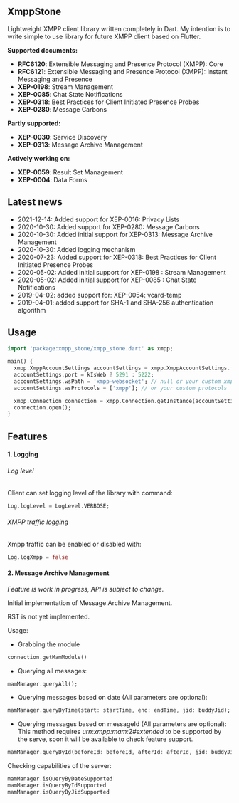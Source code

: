 ## XmppStone

Lightweight XMPP client library written completely in Dart.
My intention is to write simple to use library for future XMPP client based on Flutter.

__Supported documents:__
 - __RFC6120__: Extensible Messaging and Presence Protocol (XMPP): Core 
 - __RFC6121__: Extensible Messaging and Presence Protocol (XMPP): Instant Messaging and Presence
 - __XEP-0198__: Stream Management
 - __XEP-0085__: Chat State Notifications
 - __XEP-0318__: Best Practices for Client Initiated Presence Probes
 - __XEP-0280__: Message Carbons

__Partly supported:__
  - __XEP-0030__: Service Discovery
  - __XEP-0313__: Message Archive Management

__Actively working on:__ 
  - __XEP-0059__: Result Set Management
  - __XEP-0004__: Data Forms

## Latest news

 - 2021-12-14: Added support for XEP-0016: Privacy Lists
 - 2020-10-30: Added support for XEP-0280: Message Carbons
 - 2020-10-30: Added initial support for XEP-0313: Message Archive Management
 - 2020-10-30: Added logging mechanism
 - 2020-07-23: Added support for XEP-0318: Best Practices for Client Initiated Presence Probes
 - 2020-05-02: Added initial support for XEP-0198 : Stream Management
 - 2020-05-02: Added initial support for XEP-0085 : Chat State Notifications
 - 2019-04-02: added support for: XEP-0054: vcard-temp
 - 2019-04-01: added support for SHA-1 and SHA-256 authentication algorithm

## Usage

```dart
import 'package:xmpp_stone/xmpp_stone.dart' as xmpp;

main() {
  xmpp.XmppAccountSettings accountSettings = xmpp.XmppAccountSettings.fromJid('nick@damain.com/resource', 'password');
  accountSettings.port = kIsWeb ? 5291 : 5222;
  accountSettings.wsPath = 'xmpp-websocket'; // null or your custom xmpp path
  accountSettings.wsProtocols = ['xmpp']; // or your custom protocols

  xmpp.Connection connection = xmpp.Connection.getInstance(accountSettings);
  connection.open();
}
```
## Features

#### 1. Logging


###### Log level

Client can set logging level of the library with command:
```dart
Log.logLevel = LogLevel.VERBOSE;
```

###### XMPP traffic logging

Xmpp traffic can be enabled or disabled with:
```dart
Log.logXmpp = false
```

#### 2. Message Archive Management
*Feature is work in progress, API is subject to change.*

Initial implementation of Message Archive Management.

RST is not yet implemented.

Usage:

- Grabbing the module
```dart
connection.getMamModule()
```

- Querying all messages:

```dart
mamManager.queryAll();
```

- Querying messages based on date (All parameters are optional):

```dart
mamManager.queryByTime(start: startTime, end: endTime, jid: buddyJid);
```

- Querying messages based on messageId (All parameters are optional):
This method requires *urn:xmpp:mam:2#extended* to be supported by the serve, soon it will be available to check feature support.

```dart
mamManager.queryById(beforeId: beforeId, afterId: afterId, jid: buddyJid});
```

Checking capabilities of the server:
```dart
mamManager.isQueryByDateSupported
mamManager.isQueryByIdSupported
mamManager.isQueryByJidSupported
```